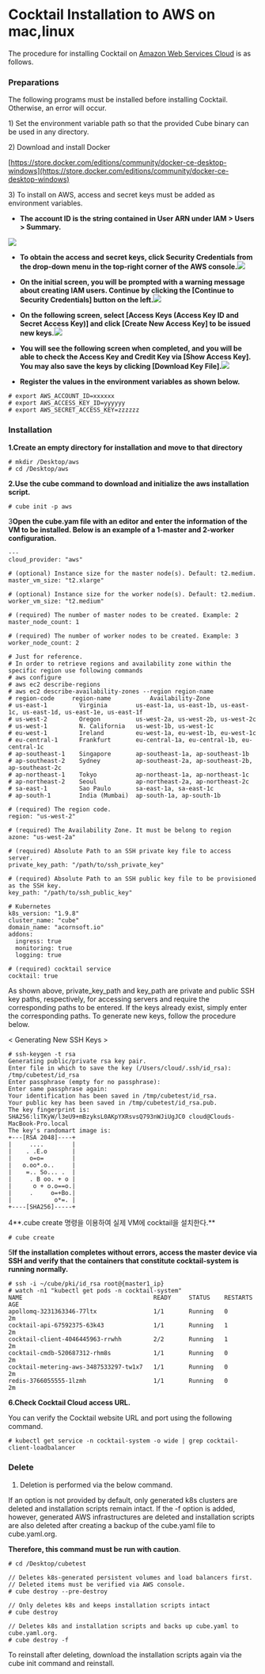 # Cocktail Installation to AWS on mac,linux

The procedure for installing Cocktail on [Amazon Web Services Cloud](https://aws.amazon.com/free/) is as follows.

### **Preparations**

The following programs must be installed before installing Cocktail. Otherwise, an error will occur.

1\) Set the environment variable path so that the provided Cube binary can be used in any directory.

2\) Download and install Docker

[https://store.docker.com/editions/community/docker-ce-desktop-windows](https://store.docker.com/editions/community/docker-ce-desktop-windows)

3\) To install on AWS, access and secret keys must be added as environment variables.

* **The account ID is the string contained in User ARN under IAM > Users > Summary.**

![](/assets/AccountId.png)

* **To obtain the access and secret keys, click Security Credentials from the drop-down menu in the top-right corner of the AWS console.**![](/assets/aws-add.png)

* **On the initial screen, you will be prompted with a warning message about creating IAM users. Continue by clicking the [Continue to Security Credentials] button on the left.**![](/assets/aws-add1.png)

* **On the following screen, select [Access Keys (Access Key ID and Secret Access Key)] and click [Create New Access Key] to be issued new keys.**![](/assets/aws-add2.png)

* **You will see the following screen when completed, and you will be able to check the Access Key and Credit Key via [Show Access Key]. You may also save the keys by clicking [Download Key File].**![](/assets/aws-add4.png)

* **Register the values in the environment variables as shown below.**

```
# export AWS_ACCOUNT_ID=xxxxxx
# export AWS_ACCESS_KEY_ID=yyyyyy
# export AWS_SECRET_ACCESS_KEY=zzzzzz
```

### Installation

**1.Create an empty directory for installation and move to that directory**

```
# mkdir /Desktop/aws
# cd /Desktop/aws
```

**2.Use the cube command to download and initialize the aws installation script.**

```
# cube init -p aws
```

3**Open the cube.yam file with an editor and enter the information of the VM to be installed. Below is an example of a 1-master and 2-worker configuration.**

```
---
cloud_provider: "aws"

# (optional) Instance size for the master node(s). Default: t2.medium.
master_vm_size: "t2.xlarge"

# (optional) Instance size for the worker node(s). Default: t2.medium.
worker_vm_size: "t2.medium"

# (required) The number of master nodes to be created. Example: 2
master_node_count: 1

# (required) The number of worker nodes to be created. Example: 3
worker_node_count: 2

# Just for reference.
# In order to retrieve regions and availability zone within the specific region use following commands
# aws configure
# aws ec2 describe-regions
# aws ec2 describe-availability-zones --region region-name
# region-code     region-name           Availability-Zone
# us-east-1         Virginia        us-east-1a, us-east-1b, us-east-1c, us-east-1d, us-east-1e, us-east-1f
# us-west-2         Oregon          us-west-2a, us-west-2b, us-west-2c
# us-west-1         N. California   us-west-1b, us-west-1c
# eu-west-1         Ireland         eu-west-1a, eu-west-1b, eu-west-1c
# eu-central-1      Frankfurt       eu-central-1a, eu-central-1b, eu-central-1c
# ap-southeast-1    Singapore       ap-southeast-1a, ap-southeast-1b
# ap-southeast-2    Sydney          ap-southeast-2a, ap-southeast-2b, ap-southeast-2c
# ap-northeast-1    Tokyo           ap-northeast-1a, ap-northeast-1c
# ap-northeast-2    Seoul           ap-northeast-2a, ap-northeast-2c
# sa-east-1         Sao Paulo       sa-east-1a, sa-east-1c
# ap-south-1        India (Mumbai)  ap-south-1a, ap-south-1b

# (required) The region code.
region: "us-west-2"

# (required) The Availability Zone. It must be belong to region
azone: "us-west-2a"

# (required) Absolute Path to an SSH private key file to access server.
private_key_path: "/path/to/ssh_private_key"

# (required) Absolute Path to an SSH public key file to be provisioned as the SSH key.
key_path: "/path/to/ssh_public_key"

# Kubernetes
k8s_version: "1.9.8"
cluster_name: "cube"
domain_name: "acornsoft.io"
addons:
  ingress: true
  monitoring: true
  logging: true

# (required) cocktail service
cocktail: true
```

As shown above, private_key_path and key_path are private and public SSH key paths, respectively, for accessing servers and require the corresponding paths to be entered. If the keys already exist, simply enter the corresponding paths. To generate new keys, follow the procedure below.

&lt; Generating New SSH Keys &gt;

```
# ssh-keygen -t rsa
Generating public/private rsa key pair.
Enter file in which to save the key (/Users/cloud/.ssh/id_rsa): /tmp/cubetest/id_rsa
Enter passphrase (empty for no passphrase):
Enter same passphrase again:
Your identification has been saved in /tmp/cubetest/id_rsa.
Your public key has been saved in /tmp/cubetest/id_rsa.pub.
The key fingerprint is:
SHA256:liTKyW/l3eU9+mBzyksL0AKpYXRsvsQ793nWJiUgJC0 cloud@Clouds-MacBook-Pro.local
The key's randomart image is:
+---[RSA 2048]----+
|     ....        |
|    . .E.o       |
|     o=o=        |
|   o.oo*.o..     |
|    =.. So... .  |
|     . B oo. + o |
|      o + o.o==o.|
|     .     o=+Bo.|
|            o*=. |
+----[SHA256]-----+
```

4**.cube create 명령을 이용하여 실제 VM에 cocktail을 설치한다.**

```
# cube create
```

5**If the installation completes without errors, access the master device via SSH and verify that the containers that constitute cocktail-system is running normally.**

```
# ssh -i ~/cube/pki/id_rsa root@{master1_ip}
# watch -n1 "kubectl get pods -n cocktail-system"
NAME                                     READY     STATUS    RESTARTS   AGE
apollomq-3231363346-77ltx                1/1       Running   0          2m
cocktail-api-67592375-63k43              1/1       Running   1          2m
cocktail-client-4046445963-rrwhh         2/2       Running   1          2m
cocktail-cmdb-520687312-rhm8s            1/1       Running   0          2m
cocktail-metering-aws-3487533297-tw1x7   1/1       Running   0          2m
redis-3766055555-1lzmh                   1/1       Running   0          2m
```

**6.Check Cocktail Cloud access URL.**

You can verify the Cocktail website URL and port using the following command.

```
# kubectl get service -n cocktail-system -o wide | grep cocktail-client-loadbalancer
```

### **Delete**

1. Deletion is performed via the below command.  

If an option is not provided by default, only generated k8s clusters are deleted and installation scripts remain intact. If the -f option is added, however, generated AWS infrastructures are deleted and installation scripts are also deleted after creating a backup of the cube.yaml file to cube.yaml.org.
   
**Therefore, this command must be run with caution**.

```
# cd /Desktop/cubetest

// Deletes k8s-generated persistent volumes and load balancers first. 
// Deleted items must be verified via AWS console.  
# cube destroy --pre-destroy

// Only deletes k8s and keeps installation scripts intact 
# cube destroy

// Deletes k8s and installation scripts and backs up cube.yaml to cube.yaml.org. 
# cube destroy -f
```

To reinstall after deleting, download the installation scripts again via the cube init command and reinstall.

